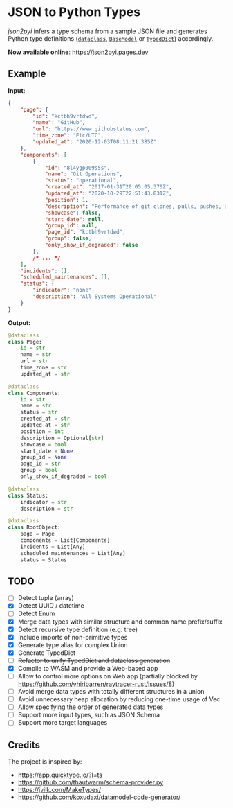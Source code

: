 # JSON to Python Types
*json2pyi* infers a type schema from a sample JSON file and generates Python type definitions ([`dataclass`](https://docs.python.org/3/library/dataclasses.html), [`BaseModel`](https://pydantic-docs.helpmanual.io/usage/models/) or [`TypedDict`](https://www.python.org/dev/peps/pep-0589/)) accordingly.

<!--Even though the project is still an MVP, it is expected to be stable & usable as a Web app. Please do not hesitate to raise an issue if you find any problems.-->

__Now available online__: https://json2pyi.pages.dev

## Example
**Input:**
```json
{
    "page": {
        "id": "kctbh9vrtdwd",
        "name": "GitHub",
        "url": "https://www.githubstatus.com",
        "time_zone": "Etc/UTC",
        "updated_at": "2020-12-03T08:11:21.385Z"
    },
    "components": [
        {
            "id": "8l4ygp009s5s",
            "name": "Git Operations",
            "status": "operational",
            "created_at": "2017-01-31T20:05:05.370Z",
            "updated_at": "2020-10-29T22:51:43.831Z",
            "position": 1,
            "description": "Performance of git clones, pulls, pushes, and associated operations",
            "showcase": false,
            "start_date": null,
            "group_id": null,
            "page_id": "kctbh9vrtdwd",
            "group": false,
            "only_show_if_degraded": false
        },
        /* ... */
    ],
    "incidents": [],
    "scheduled_maintenances": [],
    "status": {
        "indicator": "none",
        "description": "All Systems Operational"
    }
}
```

**Output:**
```python
@dataclass
class Page:
    id = str
    name = str
    url = str
    time_zone = str
    updated_at = str

@dataclass
class Components:
    id = str
    name = str
    status = str
    created_at = str
    updated_at = str
    position = int
    description = Optional[str]
    showcase = bool
    start_date = None
    group_id = None
    page_id = str
    group = bool
    only_show_if_degraded = bool

@dataclass
class Status:
    indicator = str
    description = str

@dataclass
class RootObject:
    page = Page
    components = List[Components]
    incidents = List[Any]
    scheduled_maintenances = List[Any]
    status = Status
```

## TODO
- [ ] Detect tuple (array)
- [x] Detect UUID / datetime
- [ ] Detect Enum
- [x] Merge data types with similar structure and common name prefix/suffix
- [x] Detect recursive type definition (e.g. tree) 
- [x] Include imports of non-primitive types
- [x] Generate type alias for complex Union
- [x] Generate TypedDict
- [ ] <del>Refactor to unify TypedDict and dataclass generation</del>
- [x] Compile to WASM and provide a Web-based app
- [ ] Allow to control more options on Web app (partially blocked by https://github.com/vhiribarren/raytracer-rust/issues/8) 
- [ ] Avoid merge data types with totally different structures in a union
- [ ] Avoid unnecessary heap allocation by reducing one-time usage of Vec 
- [ ] Allow specifying the order of generated data types 
- [ ] Support more input types, such as JSON Schema
- [ ] Support more target languages

## Credits
The project is inspired by: 
- https://app.quicktype.io/?l=ts
- https://github.com/thautwarm/schema-provider.py
- https://jvilk.com/MakeTypes/
- https://github.com/koxudaxi/datamodel-code-generator/

